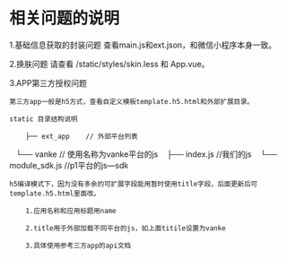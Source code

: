 # 相关问题的说明

1.基础信息获取的封装问题 
  查看main.js和ext.json，和微信小程序本身一致。
  
2.换肤问题
   请查看 /static/styles/skin.less 和 App.vue。

3.APP第三方授权问题

	第三方app一般是h5方式，查看自定义模板template.h5.html和外部扩展目录。
	
	static 目录结构说明
	
		├── ext_app    // 外部平台列表
    └── vanke				 // 使用名称为vanke平台的js
        ├── index.js	   //我们的js
        └── module_sdk.js //p1平台的js—sdk
 
	h5编译模式下，因为没有多余的可扩展字段能用暂时使用title字段，后面更新后可template.h5.html里面改。
	
		1.应用名称和应用标题用name
		
		2.title用于外部加载不同平台的js，如上面titile设置为vanke
		
		3.具体使用参考三方app的api文档